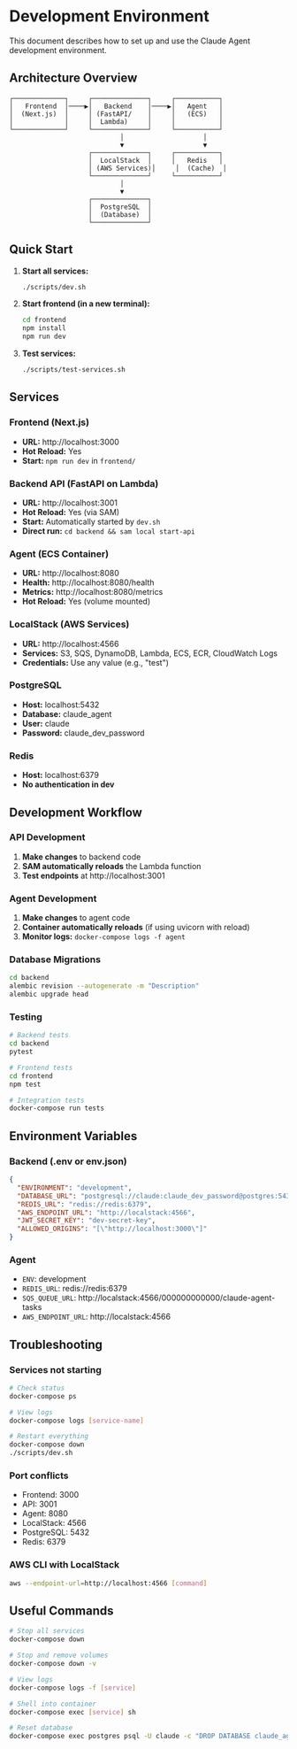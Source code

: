 # Development Environment

This document describes how to set up and use the Claude Agent development environment.

## Architecture Overview

```
┌─────────────┐     ┌──────────────┐     ┌───────────┐
│   Frontend  │────▶│   Backend    │────▶│   Agent   │
│  (Next.js)  │     │ (FastAPI/    │     │   (ECS)   │
│             │     │  Lambda)     │     │           │
└─────────────┘     └──────────────┘     └───────────┘
                            │                    │
                            ▼                    ▼
                    ┌──────────────┐     ┌───────────┐
                    │  LocalStack  │     │   Redis   │
                    │ (AWS Services)│     │  (Cache)  │
                    └──────────────┘     └───────────┘
                            │
                            ▼
                    ┌──────────────┐
                    │  PostgreSQL  │
                    │  (Database)  │
                    └──────────────┘
```

## Quick Start

1. **Start all services:**
   ```bash
   ./scripts/dev.sh
   ```

2. **Start frontend (in a new terminal):**
   ```bash
   cd frontend
   npm install
   npm run dev
   ```

3. **Test services:**
   ```bash
   ./scripts/test-services.sh
   ```

## Services

### Frontend (Next.js)
- **URL:** http://localhost:3000
- **Hot Reload:** Yes
- **Start:** `npm run dev` in `frontend/`

### Backend API (FastAPI on Lambda)
- **URL:** http://localhost:3001
- **Hot Reload:** Yes (via SAM)
- **Start:** Automatically started by `dev.sh`
- **Direct run:** `cd backend && sam local start-api`

### Agent (ECS Container)
- **URL:** http://localhost:8080
- **Health:** http://localhost:8080/health
- **Metrics:** http://localhost:8080/metrics
- **Hot Reload:** Yes (volume mounted)

### LocalStack (AWS Services)
- **URL:** http://localhost:4566
- **Services:** S3, SQS, DynamoDB, Lambda, ECS, ECR, CloudWatch Logs
- **Credentials:** Use any value (e.g., "test")

### PostgreSQL
- **Host:** localhost:5432
- **Database:** claude_agent
- **User:** claude
- **Password:** claude_dev_password

### Redis
- **Host:** localhost:6379
- **No authentication in dev**

## Development Workflow

### API Development

1. **Make changes** to backend code
2. **SAM automatically reloads** the Lambda function
3. **Test endpoints** at http://localhost:3001

### Agent Development

1. **Make changes** to agent code
2. **Container automatically reloads** (if using uvicorn with reload)
3. **Monitor logs:** `docker-compose logs -f agent`

### Database Migrations

```bash
cd backend
alembic revision --autogenerate -m "Description"
alembic upgrade head
```

### Testing

```bash
# Backend tests
cd backend
pytest

# Frontend tests
cd frontend
npm test

# Integration tests
docker-compose run tests
```

## Environment Variables

### Backend (.env or env.json)
```json
{
  "ENVIRONMENT": "development",
  "DATABASE_URL": "postgresql://claude:claude_dev_password@postgres:5432/claude_agent",
  "REDIS_URL": "redis://redis:6379",
  "AWS_ENDPOINT_URL": "http://localstack:4566",
  "JWT_SECRET_KEY": "dev-secret-key",
  "ALLOWED_ORIGINS": "[\"http://localhost:3000\"]"
}
```

### Agent
- `ENV`: development
- `REDIS_URL`: redis://redis:6379
- `SQS_QUEUE_URL`: http://localstack:4566/000000000000/claude-agent-tasks
- `AWS_ENDPOINT_URL`: http://localstack:4566

## Troubleshooting

### Services not starting
```bash
# Check status
docker-compose ps

# View logs
docker-compose logs [service-name]

# Restart everything
docker-compose down
./scripts/dev.sh
```

### Port conflicts
- Frontend: 3000
- API: 3001
- Agent: 8080
- LocalStack: 4566
- PostgreSQL: 5432
- Redis: 6379

### AWS CLI with LocalStack
```bash
aws --endpoint-url=http://localhost:4566 [command]
```

## Useful Commands

```bash
# Stop all services
docker-compose down

# Stop and remove volumes
docker-compose down -v

# View logs
docker-compose logs -f [service]

# Shell into container
docker-compose exec [service] sh

# Reset database
docker-compose exec postgres psql -U claude -c "DROP DATABASE claude_agent; CREATE DATABASE claude_agent;"
```